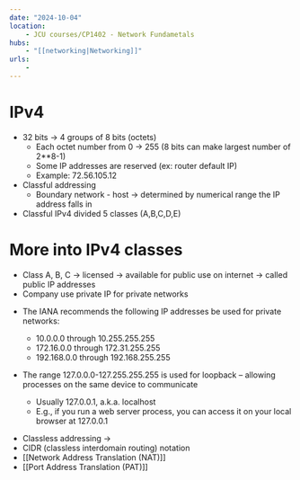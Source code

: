 ```yaml
---
date: "2024-10-04"
location: 
    - JCU courses/CP1402 - Network Fundametals
hubs: 
    - "[[networking|Networking]]"
urls:
    - 
---
```


# IPv4
+ 32 bits -> 4 groups of 8 bits (octets)
    + Each octet number from 0 -> 255 (8 bits can make largest number of 2**8-1)
    + Some IP addresses are reserved (ex: router default IP)
    + Example: 72.56.105.12
+ Classful addressing
    + Boundary network - host -> determined by numerical range the IP address falls in
+ Classful IPv4 divided 5 classes (A,B,C,D,E)

# More into IPv4 classes
+ Class A, B, C -> licensed -> available for public use on internet -> called public IP addresses
+ Company use private IP for private networks

- The IANA recommends the following IP addresses be used for private networks:
    - 10.0.0.0 through 10.255.255.255
    - 172.16.0.0 through 172.31.255.255
    - 192.168.0.0 through 192.168.255.255

- The range 127.0.0.0-127.255.255.255 is used for loopback – allowing processes on
the same device to communicate
    - Usually 127.0.0.1, a.k.a. localhost
    - E.g., if you run a web server process, you can access it on your local browser at
    127.0.0.1

+ Classless addressing -> 
+ CIDR (classless interdomain routing) notation 
+ [[Network Address Translation (NAT)]]
+ [[Port Address Translation (PAT)]]
